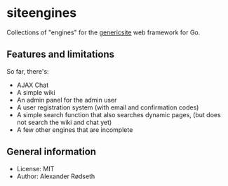 siteengines
===========

Collections of "engines" for the [genericsite](https://github.com/xyproto/genericsite) web framework for Go.

Features and limitations
------------------------

So far, there's:

* AJAX Chat
* A simple wiki
* An admin panel for the admin user
* A user registration system (with email and confirmation codes)
* A simple search function that also searches dynamic pages, (but does not search the wiki and chat yet)
* A few other engines that are incomplete

General information
-------------------

* License: MIT
* Author: Alexander Rødseth
